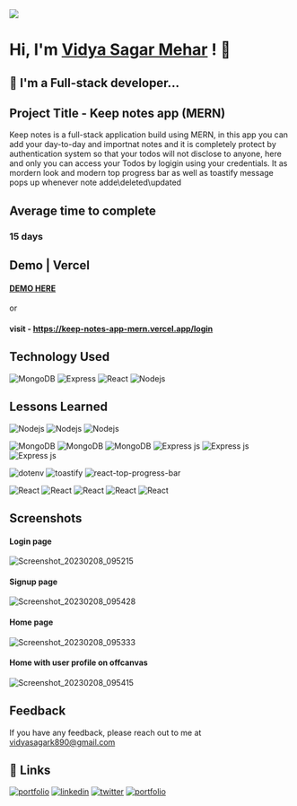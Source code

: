<img src="https://user-images.githubusercontent.com/73097560/115834477-dbab4500-a447-11eb-908a-139a6edaec5c.gif">

# Hi, I'm [Vidya Sagar Mehar](https://vidya-sagar-portfolio.netlify.app/) ! 👋
## 🚀 I'm a Full-stack developer...



## Project Title - Keep notes app (MERN)
Keep notes is a full-stack application build using MERN, in this app you can add your day-to-day and importnat notes and it is completely protect by authentication system so that your todos will not disclose to anyone, here and only you can access your Todos by logigin using your credentials.
It as mordern look and modern top progress bar as well as toastify message pops up whenever note adde\deleted\updated


## Average time to complete
### 15 days

## Demo | Vercel
#### [DEMO HERE](https://keep-notes-app-mern.vercel.app/login)
or 
#### visit - https://keep-notes-app-mern.vercel.app/login


## Technology Used
![MongoDB](https://img.shields.io/badge/mongodb-darkgreen?style=for-the-badge&logo=mongodb&logoColor=black)
![Express](https://img.shields.io/badge/express-white?style=for-the-badge&logo=express&logoColor=black)
![React](https://img.shields.io/badge/react-skyblue?style=for-the-badge&logo=react&logoColor=black)
![Nodejs](https://img.shields.io/badge/nodejs-darkgreen?style=for-the-badge&logo=javascript&logoColor=black)



## Lessons Learned 

![Nodejs](https://img.shields.io/badge/-NodeJs_Middleware-black?style=flat-square&logo=Node.js)
![Nodejs](https://img.shields.io/badge/-NodeJs_jsonwebtoken-black?style=flat-square&logo=Node.js)
![Nodejs](https://img.shields.io/badge/-NodeJs_bcrypt-black?style=flat-square&logo=Node.js)


![MongoDB](https://img.shields.io/badge/-Mongoose-black?style=flat-square&logo=mongodb)
![MongoDB](https://img.shields.io/badge/-Mongoose_Models-black?style=flat-square&logo=mongodb)
![MongoDB](https://img.shields.io/badge/-Mongoose_Schema-black?style=flat-square&logo=mongodb)
![Express js](https://img.shields.io/badge/-ExpressJs-black?style=flat-square&logo=express)
![Express js](https://img.shields.io/badge/-ExpressJs_Router-black?style=flat-square&logo=express)
![Express js](https://img.shields.io/badge/-ExpressJs_Validator-black?style=flat-square&logo=express)


![dotenv](https://img.shields.io/badge/-dotenv-black?style=flat-square&logo=dotenv)
![toastify](https://img.shields.io/badge/-toastify-black?style=flat-square&logo=react)
![react-top-progress-bar](https://img.shields.io/badge/-react_top_progress_bar-black?style=flat-square&logo=react)



![React](https://img.shields.io/badge/-React-black?style=flat-square&logo=react)
![React](https://img.shields.io/badge/-React_Components-black?style=flat-square&logo=react)
![React](https://img.shields.io/badge/-Context_API-black?style=flat-square&logo=react)
![React](https://img.shields.io/badge/-State_managment-black?style=flat-square&logo=react)
![React](https://img.shields.io/badge/-react_router_dom_v5-black?style=flat-square&logo=react)




## Screenshots
#### Login page
![Screenshot_20230208_095215](https://user-images.githubusercontent.com/92782806/217590362-9e740217-a81e-4c6a-960a-34d959528ec5.png)

#### Signup page
![Screenshot_20230208_095428](https://user-images.githubusercontent.com/92782806/217590634-718f2670-9873-495c-a44c-de84dc03ea43.png)

#### Home page
![Screenshot_20230208_095333](https://user-images.githubusercontent.com/92782806/217590819-2913dbe5-c1e3-46d8-981c-e81dcea1d8e6.png)

#### Home with user profile on offcanvas
![Screenshot_20230208_095415](https://user-images.githubusercontent.com/92782806/217590958-04ee9450-f77e-4548-9093-8038ac75a204.png)





## Feedback

If you have any feedback, please reach out to me at vidyasagark890@gmail.com


## 🔗 Links
[![portfolio](https://img.shields.io/badge/my_portfolio-000?style=for-the-badge&logo=ko-fi&logoColor=white)](https://vidya-sagar-portfolio.netlify.app/)
[![linkedin](https://img.shields.io/badge/linkedin-0A66C2?style=for-the-badge&logo=linkedin&logoColor=white)](https://www.linkedin.com/)
[![twitter](https://img.shields.io/badge/twitter-1DA1F2?style=for-the-badge&logo=twitter&logoColor=white)](https://twitter.com/Cherry_Reyans)
[![portfolio](https://img.shields.io/badge/FindCoder_portfolio-5A20CB??style=for-the-badge&logo=appveyor)](https://www.findcoder.io/u/vidyasagarmehar)

